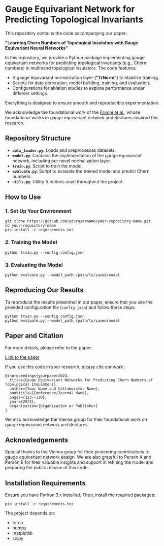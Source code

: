 <!-- Credits to vienna paper and links
ref implementation of learning chern number
contains:
(each file)
how to use:

how to produce similar results in the paper:
[inline code]

add: link to the paper 
add: bibtex for paper

acknowledgements
Person A, Person B (for the foundational work, since this is a public version of the code)

Install 
    requirements python package -->

# Gauge Equivariant Network for Predicting Topological Invariants

This repository contains the code accompanying our paper:

**"Learning Chern Numbers of Topological Insulators with Gauge Equivariant Neural Networks"**

In this repository, we provide a Python package implementing gauge equivariant networks for predicting topological invariants (e.g., Chern numbers) in multiband topological insulators. The code features:

 - A gauge equivariant normalization layer (**"TrNorm"**) to stabilize training.
 - Scripts for data generation, model building, training, and evaluation.
 - Configurations for ablation studies to explore performance under different settings.

Everything is designed to ensure smooth and reproducible experimentation.

We acknowledge the foundational work of the [Favoni et al.](link), whose foundational works in gauge equivariant network architectures inspired this research.

## Repository Structure


- **`data_loader.py`**: Loads and preprocesses datasets.
- **`model.py`**: Contains the implementation of the gauge equivariant network, including our novel normalization layer.
- **`train.py`**: Script to train the model.
- **`evaluate.py`**: Script to evaluate the trained model and predict Chern numbers.
- **`utils.py`**: Utility functions used throughout the project.

## How to Use

### 1. Set Up Your Environment

    git clone https://github.com/yourusername/your-repository-name.git
    cd your-repository-name
    pip install -r requirements.txt

### 2. Training the Model

    python train.py --config config.json

### 3. Evaluating the Model

    python evaluate.py --model_path /path/to/saved/model

## Reproducing Our Results

To reproduce the results presented in our paper, ensure that you use the provided configuration file (`config.json`) and follow these steps:

    python train.py --config config.json
    python evaluate.py --model_path /path/to/saved/model

## Paper and Citation

For more details, please refer to the paper:

[Link to the paper](link-to-your-paper)

If you use this code in your research, please cite our work :

    @inproceedings{yourpaper2023,
      title={Gauge Equivariant Networks for Predicting Chern Numbers of Topological Insulators},
      author={Your Name and Collaborator Name},
      booktitle={Conference/Journal Name},
      pages={123--130},
      year={2023},
      organization={Organization or Publisher}
    }

We also acknowledge the Vienna group for their foundational work on gauge equivariant network architectures.

## Acknowledgements

Special thanks to the Vienna group for their pioneering contributions to gauge equivariant network design. We are also grateful to Person A and Person B for their valuable insights and support in refining the model and preparing the public release of this code.

## Installation Requirements

Ensure you have Python 3.x installed. Then, install the required packages:

    pip install -r requirements.txt

The project depends on:

- torch
- numpy
- matplotlib
- scipy
